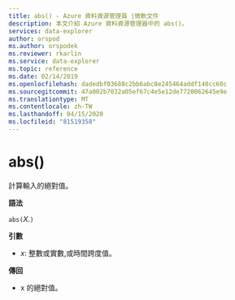 ```yaml
---
title: abs() - Azure 資料資源管理員 |微軟文件
description: 本文介紹 Azure 資料資源管理器中的 abs()。
services: data-explorer
author: orspod
ms.author: orspodek
ms.reviewer: rkarlin
ms.service: data-explorer
ms.topic: reference
ms.date: 02/14/2019
ms.openlocfilehash: dadedbf03688c2bb6abc8e245464addf140cc60c
ms.sourcegitcommit: 47a002b7032a05ef67c4e5e12de7720062645e9e
ms.translationtype: MT
ms.contentlocale: zh-TW
ms.lasthandoff: 04/15/2020
ms.locfileid: "81519358"
---
```

# <a name="abs"></a>abs()

計算輸入的絕對值。  

**語法**

`abs(`*X.*`)`

**引數**

* *x*: 整數或實數,或時間跨度值。

**傳回**

* x 的絕對值。